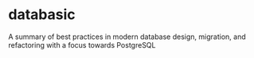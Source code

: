 # databasic
A summary of best practices in modern database design, migration, and refactoring with a focus towards PostgreSQL
